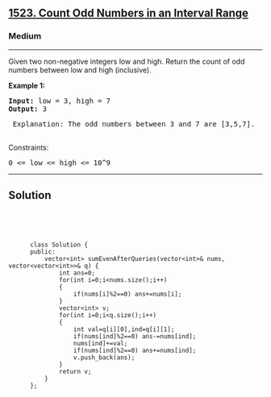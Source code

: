 
<h2><a href="https://leetcode.com/problems/count-odd-numbers-in-an-interval-range/">1523. Count Odd Numbers in an Interval Range</a></h2>
<h3>Medium</h3>
<hr>
<div><p>
Given two non-negative integers low and high. Return the count of odd numbers between low and high (inclusive).
</p>


<p><strong>Example 1:</strong></p>
<pre><strong>Input:</strong> low = 3, high = 7
<strong>Output:</strong> 3
</pre>
<pre>
 Explanation: The odd numbers between 3 and 7 are [3,5,7].
  </pre>


Constraints:
<pre>
0 <= low <= high <= 10^9
</pre>
<hr>
 <h2><strong><b>Solution</b></strong></h2>
 <br>
 <pre>
 
          class Solution {
          public:
              vector<int> sumEvenAfterQueries(vector<int>& nums, vector<vector<int>>& q) {
                  int ans=0;
                  for(int i=0;i<nums.size();i++)
                  {
                      if(nums[i]%2==0) ans+=nums[i];
                  }
                  vector<int> v;
                  for(int i=0;i<q.size();i++)
                  {
                      int val=q[i][0],ind=q[i][1];
                      if(nums[ind]%2==0) ans-=nums[ind];
                      nums[ind]+=val;
                      if(nums[ind]%2==0) ans+=nums[ind];
                      v.push_back(ans);
                  }
                  return v;
              }
          };
          
 </pre>

